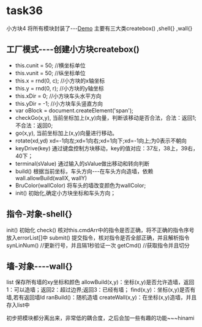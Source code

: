 # task36
小方块4
将所有模块封装了---[Demo](http://htmlpreview.github.io/?https://github.com/hinami0507/task36/blob/master/index.html)
主要有三大类createbox() ,shell{} ,wall{}


## 工厂模式----创建小方块createbox()
+ this.cunit = 50; //横坐标单位
+ this.vunit = 50; //纵坐标单位
+ this.x = rnd(0, c); //小方块的x轴坐标
+ this.y = rnd(0, r); //小方块的y轴坐标
+ this.xDir = 0; //小方块车头水平方向
+ this.yDir = -1; //小方块车头竖直方向
+ var oBlock = document.createElement('span');
+ checkGo(x,y),   当前坐标加上(x,y)向量，判断该移动是否合法，合法：返回1;  不合法：返回0;
+ go(x,y),        当前坐标加上(x,y)向量进行移动。
+ rotate(xd,yd)   xd=-1向左;xd=1向右;xd=1向下;xd=-1向上;为0表示不朝向
+ keyDrive(key)   通过键盘控制方块移动，key的值对应：37左，38上，39右，40下；
+ terminal(sValue)  通过输入的sValue做出移动和转向判断
+ build()         根据当前坐标，车头方向---在车头方向造墙，依赖wall.allowBuild(wallX, wallY)
+ BruColor(wallColor) 将车头的墙改变颜色为wallColor;
+ init()         初始化,确定小方块坐标和车头方向；


## 指令-对象-shell{}
init() 初始化
check() 核对this.cmdArr中的指令是否正确，将不正确的指令序号放入errorList[]中
submit() 提交指令，核对指令是否全部正确，并且解析指令
synLinNum() //更新行号，并且隔1秒验证一次
getCmd() //获取指令并且切分


## 墙-对象----wall{}
list 保存所有墙的xy坐标和颜色
allowBuild(x,y)：坐标(x,y)是否允许造墙，返回1：可以造墙；返回2：超过边界;返回3：已经有墙；
find(x,y)：坐标(x,y)是否有墙,若有返回墙Id
ranBuild()：随机造墙
createWall(x,y)：在坐标(x,y)造墙，并且存入list中

初步把模块都分离出来，非常低的耦合度，之后会加一些有趣的功能~~~hinami

